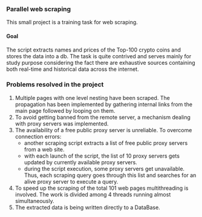 ### Parallel web scraping
This small project is a training task for web scraping.

#### Goal
The script extracts names and prices of the Top-100 crypto coins and stores the data into a db. The task is quite contrived and serves mainly for study purpose considering the fact there are exhaustive sources containing both real-time and historical data across the internet.

### Problems resolved in the project
1. Multiple pages with one level nesting have been scraped. The propagation has been implemented by gathering internal links from the main page followed by looping on them.
2. To avoid getting banned from the remote server, a mechanism dealing with proxy servers was implemented.
3. The availability of a free public proxy server is unreliable. To overcome connection errors:
    - another scraping script extracts a list of free public proxy servers from a web site.
    - with each launch of the script, the list of 10 proxy servers gets updated by currently available proxy servers.
    - during the script execution, some proxy servers get unavailable. Thus, each scraping query goes through this list and searches for an alive proxy server to execute a query.
4. To speed up the scraping of the total 101 web pages multithreading is involved. The work is divided among 4 threads running almost simultaneously.
5. The extracted data is being written directly to a DataBase.